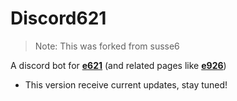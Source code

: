 # Discord621

> Note: This was forked from susse6

A discord bot for **[e621](https://e621.net/)** (and related pages like **[e926](https://e926.net/)**) 
- This version receive current updates, stay tuned!
